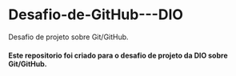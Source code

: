 # Desafio-de-GitHub---DIO
Desafio de projeto sobre Git/GitHub.

#### Este repositorio foi criado para o desafio de projeto da DIO sobre Git/GitHub.
